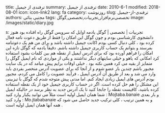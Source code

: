 title: ترفندی از جیمیل
summary: ترفندی از جیمیل
date: 2010-6-1
modified: 2018-08-01
icon:  icon-link2
lang: fa
category: روزنوشت
slug: ترفندی-از-جیمیل
authors: مجتبی بنائی
tags: تخصصی‌نرم‌افزار,تجربیات,تخصصی,گوگل
image: /images/static/diary.jpg

s: تجربیات | تخصصی | گوگل    یادمه اوایل که سرویس گوگل راه افتاده بود هنوز دانشجوی کارشناسی بودم و چون گوگل این امکان را فقط از طریق دعوت نامه فعال کرده بود ، کلی دنبال کسی بودم اکانت جیمیل داشته باشد و برای من هم یک دعوتنامه بفرستد و بتوانم یک حساب کاربری جیمیل داشته باشم.  دقیقاً یادمه که گوگل تازه این امکان را فراهم آورده بود که برای آدرس ایمیل از نقطه هم بین کلمات بشود استفاده کرد امکانی که یاهو و خیلی سایتهای دیگر نداشتند و یکی از مواردی که نام ایمیل گوگل را متمایز از بقیه می کرد همین نکته بود .  خیلی اوقات برایم پیش میامد که در یک سایت مجبور باشم چندین بار عضو شوم و از آنجا که برای عضویت آدرس منحصر بفردی باید وارد می شد و بعد از طریق آن آدرس ایمیل ، فرآیند عضویت را کامل می کردم، مجبور بودم آدرس های ایمیل زیادی ایجاد کنم.  اما مدتی پیش متوجه شدم که گوگل با تیزبینی این مشکل را هم حل کرده است.   اگر در حساب کاربری جیمیل خود از یک نقطه استفاده کرده باشید، کافیست نقطه را جابجا کنید تا یک آدرس جدید به نظر برسد در حالیکه ایمیل شما همان ایمیل اولیه است مثلاً می توانید یکبار وارد کنید :  Mojtaba.banaie  و بار بعدی وارد کنید :  Mo.jtababanaie  و به همین ترتیب ، کلی ترکیب جدید حاصل می شود  که همه آنها همان ایمیل اولیه است .